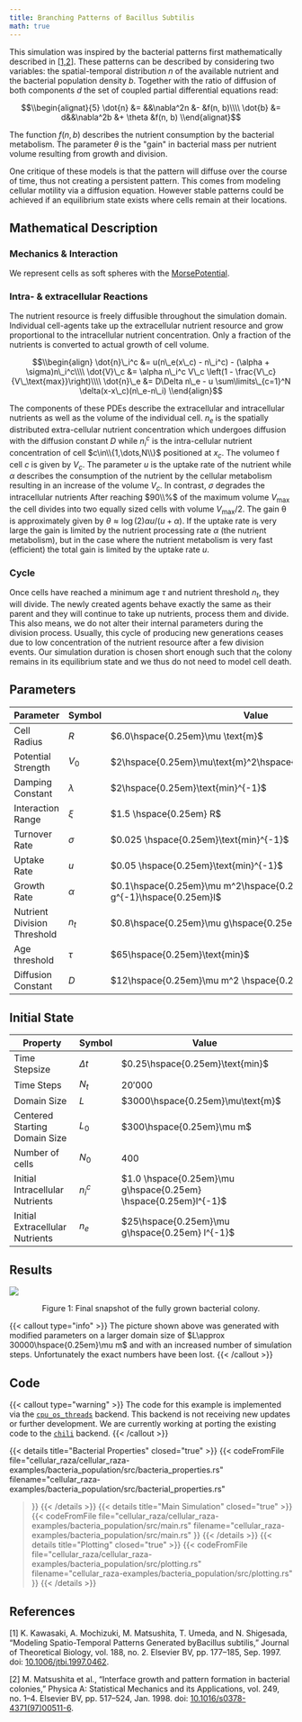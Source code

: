 ```yaml
---
title: Branching Patterns of Bacillus Subtilis
math: true
---
```


This simulation was inspired by the bacterial patterns first mathematically described in
[\[1,2\]](#references).
These patterns can be described by considering two variables: the spatial-temporal distribution $n$
of the available nutrient and the bacterial population density $b$.
Together with the ratio of diffusion of both components $d$ the set of coupled partial differential
equations read:

$$\\begin{alignat}{5}
    \dot{n} &= &&\nabla^2n &- &f(n, b)\\\\
    \dot{b} &= d&&\nabla^2b &+ \theta &f(n, b)
\\end{alignat}$$

The function $f(n,b)$ describes the nutrient consumption by the bacterial metabolism.
The parameter $\theta$ is the "gain" in bacterial mass per nutrient volume resulting from growth
and division.

One critique of these models is that the pattern will diffuse over the course of time, thus not
creating a persistent pattern.
This comes from modeling cellular motility via a diffusion equation.
However stable patterns could be achieved if an equilibrium state exists where cells remain at
their locations.

## Mathematical Description
### Mechanics & Interaction

We represent cells as soft spheres with the
[MorsePotential](/docs/cellular_raza_building_blocks/struct.MorsePotential.html).

### Intra- & extracellular Reactions

The nutrient resource is freely diffusible throughout the simulation domain.
Individual cell-agents take up the extracellular nutrient resource and grow proportional to the
intracellular nutrient concentration.
Only a fraction of the nutrients is converted to actual growth of cell volume.

$$\\begin{align}
    \dot{n}\_i^c &= u(n\_e(x\_c) - n\_i^c) - (\alpha + \sigma)n\_i^c\\\\
    \dot{V}\_c &= \alpha n\_i^c V\_c \left(1 - \frac{V\_c}{V\_\text{max}}\right)\\\\
    \dot{n}\_e &= D\Delta n\_e - u \sum\limits\_{c=1}^N \delta(x-x\_c)(n\_e-n\_i)
\\end{align}$$

The components of these PDEs describe the extracellular and intracellular nutrients as well as the
volume of the individual cell.
$n_e$ is the spatially distributed extra-cellular nutrient concentration which undergoes diffusion
with the diffusion constant $D$ while $n^c_i$ is the intra-cellular nutrient concentration of cell 
$c\in\\{1,\dots,N\\}$ positioned at $x_c$.
The volumeo f cell $c$ is given by $V_c$.
The parameter $u$ is the uptake rate of the nutrient while $\alpha$ describes the consumption of the
nutrient by the cellular metabolism resulting in an increase of the volume $V_c$.
In contrast, $\sigma$ degrades the intracellular nutrients 
After reaching $90\\%$ of the maximum volume $V_\text{max}$ the cell divides into two equally sized
cells with volume $V_\text{max}/2$.
The gain θ is approximately given by $\theta\approx \log(2) \alpha u/ (u + \alpha)$.
If the uptake rate is very large the gain is limited by
the nutrient processing rate $\alpha$ (the nutrient metabolism), but in the case where the nutrient
metabolism is very fast (efficient) the total gain is limited by the uptake rate $u$.

### Cycle

Once cells have reached a minimum age $\tau$ and nutrient threshold $n_t$, they will divide.
The newly created agents behave exactly the same as their parent and they will continue to take up
nutrients, process them and divide.
This also means, we do not alter their internal parameters during the division process.
Usually, this cycle of producing new generations ceases due to low concentration of the nutrient
resource after a few division events.
Our simulation duration is chosen short enough such that the colony remains in its equilibrium
state and we thus do not need to model cell death.

## Parameters

| Parameter | Symbol | Value |
| --- | --- | --- |
| Cell Radius | $R$ | $6.0\hspace{0.25em}\mu \text{m}$ |
| Potential Strength | $V_0$ | $2\hspace{0.25em}\mu\text{m}^2\hspace{0.25em}\text{min}^{-2}$ |
| Damping Constant | $\lambda$ | $2\hspace{0.25em}\text{min}^{-1}$ |
| Interaction Range | $\xi$ | $1.5 \hspace{0.25em} R$ |
| Turnover Rate | $\sigma$ | $0.025 \hspace{0.25em}\text{min}^{-1}$ |
| Uptake Rate | $u$ | $0.05 \hspace{0.25em}\text{min}^{-1}$ |
| Growth Rate | $\alpha$ | $0.1\hspace{0.25em}\mu m^2\hspace{0.25em}\mu g^{-1}\hspace{0.25em}l$ |
| Nutrient Division Threshold | $n_t$ | $0.8\hspace{0.25em}\mu g\hspace{0.25em} l^{-1}$ |
| Age threshold | $\tau$ | $65\hspace{0.25em}\text{min}$ |
| Diffusion Constant | $D$ | $12\hspace{0.25em}\mu m^2 \hspace{0.25em}\text{min}^{-1}$ |

## Initial State

| Property | Symbol | Value |
| --- | --- | --- |
| Time Stepsize | $\Delta t$ | $0.25\hspace{0.25em}\text{min}$ |
| Time Steps | $N_t$ | $20'000$ |
| Domain Size | $L$ | $3000\hspace{0.25em}\mu\text{m}$ |
| Centered Starting Domain Size | $L_0$ | $300\hspace{0.25em}\mu m$ |
| Number of cells | $N_0$ | $400$ |
| Initial Intracellular Nutrients | $n_i^c$ | $1.0 \hspace{0.25em}\mu g\hspace{0.25em} \hspace{0.25em}l^{-1}$ |
| Initial Extracellular Nutrients | $n_e$ | $25\hspace{0.25em}\mu g\hspace{0.25em} l^{-1}$ |

## Results

![](/showcase/bacterial-branching/bacteria_cells_at_iter_0000088000.png)
<br>
<div style="text-align: center;">
    Figure 1: Final snapshot of the fully grown bacterial colony.
</div>

{{< callout type="info" >}}
The picture shown above was generated with modified parameters on a larger domain size of
$L\approx 30000\hspace{0.25em}\mu m$ and with an increased number of simulation steps.
Unfortunately the exact numbers have been lost.
{{< /callout >}}

## Code

{{< callout type="warning" >}}
The code for this example is implemented via the
[`cpu_os_threads`](/internals/backends/cpu-os-threads) backend.
This backend is not receiving new updates or further development.
We are currently working at porting the existing code to the [`chili`](/internals/backends/chili)
backend.
{{< /callout >}}

{{< details title="Bacterial Properties" closed="true" >}}
{{< codeFromFile
    file="cellular_raza/cellular_raza-examples/bacteria_population/src/bacteria_properties.rs"
    filename="cellular_raza-examples/bacteria_population/src/bacterial_properties.rs"
>}}
{{< /details >}}
{{< details title="Main Simulation" closed="true" >}}
{{< codeFromFile
    file="cellular_raza/cellular_raza-examples/bacteria_population/src/main.rs"
    filename="cellular_raza-examples/bacteria_population/src/main.rs"
>}}
{{< /details >}}
{{< details title="Plotting" closed="true" >}}
{{< codeFromFile
    file="cellular_raza/cellular_raza-examples/bacteria_population/src/plotting.rs"
    filename="cellular_raza-examples/bacteria_population/src/plotting.rs"
>}}
{{< /details >}}

## References

[1]
K. Kawasaki, A. Mochizuki, M. Matsushita, T. Umeda, and N. Shigesada,
“Modeling Spatio-Temporal Patterns Generated byBacillus subtilis,”
Journal of Theoretical Biology, vol. 188, no. 2.
Elsevier BV, pp. 177–185, Sep. 1997.
doi: [10.1006/jtbi.1997.0462](https://doi.org/10.1006/jtbi.1997.0462).

[2]
M. Matsushita et al.,
“Interface growth and pattern formation in bacterial colonies,”
Physica A: Statistical Mechanics and its Applications, vol. 249, no. 1–4.
Elsevier BV, pp. 517–524, Jan. 1998.
doi: [10.1016/s0378-4371(97)00511-6](https://doi.org/10.1016/S0378-4371(97)00511-6).
